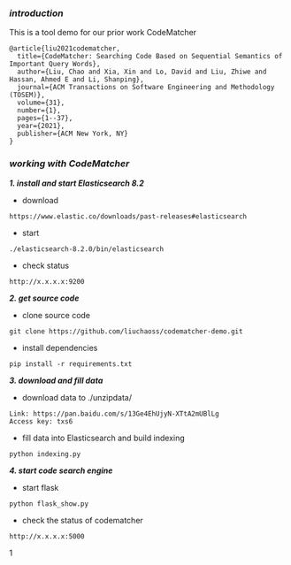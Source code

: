 ### ***introduction***
This is a tool demo for our prior work CodeMatcher

```
@article{liu2021codematcher,
  title={CodeMatcher: Searching Code Based on Sequential Semantics of Important Query Words},
  author={Liu, Chao and Xia, Xin and Lo, David and Liu, Zhiwe and Hassan, Ahmed E and Li, Shanping},
  journal={ACM Transactions on Software Engineering and Methodology (TOSEM)},
  volume={31},
  number={1},
  pages={1--37},
  year={2021},
  publisher={ACM New York, NY}
}
```

### ***working with CodeMatcher***
***1. install and start Elasticsearch 8.2***

- download

`https://www.elastic.co/downloads/past-releases#elasticsearch`

- start

`./elasticsearch-8.2.0/bin/elasticsearch`

- check status

`http://x.x.x.x:9200`

***2. get source code***

- clone source code

`git clone https://github.com/liuchaoss/codematcher-demo.git`

- install dependencies

`pip install -r requirements.txt`

***3. download and fill data***

- download data to ./unzipdata/ 

```
Link: https://pan.baidu.com/s/13Ge4EhUjyN-XTtA2mUBlLg
Access key: txs6
```

- fill data into Elasticsearch and build indexing

`python indexing.py`

***4. start code search engine***

- start flask

`python flask_show.py`

- check the status of codematcher

`http://x.x.x.x:5000`


1